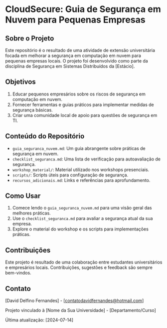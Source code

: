 # CloudSecure: Guia de Segurança em Nuvem para Pequenas Empresas

## Sobre o Projeto

Este repositório é o resultado de uma atividade de extensão universitária focada em melhorar a segurança em computação em nuvem para pequenas empresas locais. O projeto foi desenvolvido como parte da disciplina de Segurança em Sistemas Distribuídos da [Estácio].

## Objetivos

1. Educar pequenos empresários sobre os riscos de segurança em computação em nuvem.
2. Fornecer ferramentas e guias práticos para implementar medidas de segurança básicas.
3. Criar uma comunidade local de apoio para questões de segurança em TI.

## Conteúdo do Repositório

- `guia_seguranca_nuvem.md`: Um guia abrangente sobre práticas de segurança em nuvem.
- `checklist_seguranca.md`: Uma lista de verificação para autoavaliação de segurança.
- `workshop_material/`: Material utilizado nos workshops presenciais.
- `scripts/`: Scripts úteis para configuração de segurança.
- `recursos_adicionais.md`: Links e referências para aprofundamento.

## Como Usar

1. Comece lendo o `guia_seguranca_nuvem.md` para uma visão geral das melhores práticas.
2. Use o `checklist_seguranca.md` para avaliar a segurança atual da sua empresa.
3. Explore o material do workshop e os scripts para implementações práticas.

## Contribuições

Este projeto é resultado de uma colaboração entre estudantes universitários e empresários locais. Contribuições, sugestões e feedback são sempre bem-vindos.

## Contato

[David Delfino Fernandes] - [contatodavidfernandes@hotmail.com]

Projeto vinculado à [Nome da Sua Universidade] - [Departamento/Curso]

Última atualização: [2024-07-14]